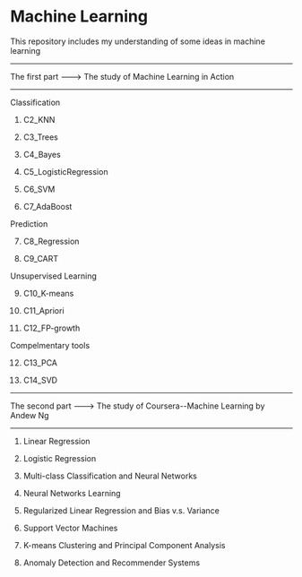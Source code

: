 # Machine Learning
This repository includes my understanding of some ideas in machine learning
***************************************************************************
The first part ---> The study of Machine Learning in Action
***************************************************************************
Classification
1. C2_KNN

2. C3_Trees

3. C4_Bayes

4. C5_LogisticRegression

5. C6_SVM

6. C7_AdaBoost

Prediction

7. C8_Regression

8. C9_CART

Unsupervised Learning

9. C10_K-means

10. C11_Apriori

11. C12_FP-growth

Compelmentary tools

12. C13_PCA

13. C14_SVD

***************************************************************************
The second part ---> The study of Coursera--Machine Learning by Andew Ng
***************************************************************************
1. Linear Regression

2. Logistic Regression

3. Multi-class Classification and Neural Networks

4. Neural Networks Learning

5. Regularized Linear Regression and Bias v.s. Variance

6. Support Vector Machines

7. K-means Clustering and Principal Component Analysis

8. Anomaly Detection and Recommender Systems
